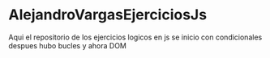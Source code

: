 # AlejandroVargasEjerciciosJs
Aqui el repositorio de los ejercicios logicos en js
se inicio con condicionales
despues hubo bucles
y ahora DOM

